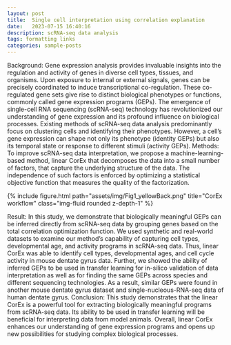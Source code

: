 ```yaml
---
layout: post
title:  Single cell interpretation using correlation explanation
date:   2023-07-15 16:40:16
description: scRNA-seq data analysis
tags: formatting links
categories: sample-posts
---
```

Background: Gene expression analysis provides invaluable insights into the regulation and activity of genes in diverse cell types, tissues, and organisms. Upon exposure to internal or external signals, genes can be precisely coordinated to induce transcriptional co-regulation. These co-regulated gene sets give rise to distinct biological phenotypes or functions, commonly called gene expression programs (GEPs). 
The emergence of single-cell RNA sequencing (scRNA-seq) technology has revolutionized our understanding of gene expression and its profound influence on biological processes. Existing methods of scRNA-seq data analysis predominantly focus on clustering cells and identifying their phenotypes. However, a cell’s gene expression can shape not only its phenotype (identity GEPs) but also its temporal state or response to different stimuli (activity GEPs). 
Methods: To improve scRNA-seq data interpretation, we propose a machine-learning-based method, linear CorEx that decomposes the data into a small number of factors, that capture the underlying structure of the data. The independence of such factors is enforced by optimizing a statistical objective function that measures the quality of the factorization.

<div class="row">
    <div class="col-sm mt-3 mt-md-0">
        {% include figure.html path="assets/img/Fig1_yellowBack.png" title="CorEx workflow" class="img-fluid rounded z-depth-1" %}
    </div>
</div>

Result: In this study, we demonstrate that biologically meaningful GEPs can be inferred directly from scRNA-seq data by grouping genes based on the total correlation optimization function. We used synthetic and real-world datasets to examine our method’s capability of capturing cell types, developmental age, and activity programs in scRNA-seq data. Thus, linear CorEx was able to identify cell types, developmental ages, and cell cycle activity in mouse dentate gyrus data. Further, we showed the ability of inferred GEPs to be used in transfer learning for in-silico validation of data interpretation as well as for finding the same GEPs across species and different sequencing technologies. As a result, similar GEPs were found in another mouse dentate gyrus dataset and single-nucleous-RNA-seq data of human dentate gyrus. 
Conclusion: This study demonstrates that the linear CorEx is a powerful tool for extracting biologically meaningful programs from scRNA-seq data. Its ability to be used in transfer learning will be beneficial for interpreting data from model animals. Overall, linear CorEx enhances our understanding of gene expression programs and opens up new possibilities for studying complex biological processes.
